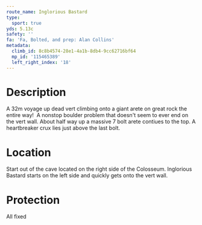 ```yaml
---
route_name: Inglorious Bastard
type:
  sport: true
yds: 5.13c
safety: ''
fa: 'Fa, Bolted, and prep: Alan Collins'
metadata:
  climb_id: 8c8b4574-28e1-4a1b-8db4-9cc62716bf64
  mp_id: '115465389'
  left_right_index: '18'
---
```

# Description
A 32m voyage up dead vert climbing onto a giant arete on great rock the entire way!  A nonstop boulder problem that doesn't seem to ever end on the vert wall. About half way up a massive 7 bolt arete contiues to the top. A heartbreaker crux lies just above the last bolt.

# Location
Start out of the cave located on the right side of the Colosseum. Inglorious Bastard starts on the left side and quickly gets onto the vert wall.

# Protection
All fixed
